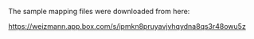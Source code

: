 The sample mapping files were downloaded from here:

https://weizmann.app.box.com/s/ipmkn8pruyavjvhqydna8qs3r48owu5z

